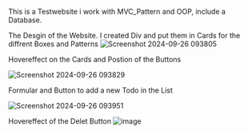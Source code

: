 This is a Testwebsite i work with MVC_Pattern and OOP, include a Database. 

The Desgin of the Website. I created Div and put them in Cards for the diffrent Boxes and Patterns
![Screenshot 2024-09-26 093805](https://github.com/user-attachments/assets/1b4627fe-a133-45b9-96a3-050585d5aa31)


Hovereffect on the Cards and Postion of the Buttons 

![Screenshot 2024-09-26 093829](https://github.com/user-attachments/assets/8eaf579f-7b4f-4ec7-a181-78e8d5a131ac)

Formular and Button to add a new Todo in the List

![Screenshot 2024-09-26 093951](https://github.com/user-attachments/assets/82b22294-abfd-4465-b997-1b49a70f6a2b)

Hovereffect of the Delet Button
![image](https://github.com/user-attachments/assets/5af89f78-3bd9-4496-a632-4b75ec84fa0d)
